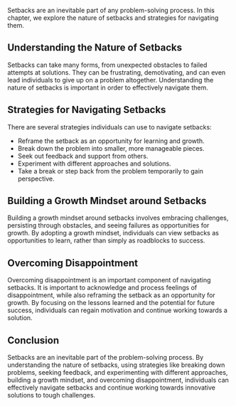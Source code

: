 
Setbacks are an inevitable part of any problem-solving process. In this chapter, we explore the nature of setbacks and strategies for navigating them.

Understanding the Nature of Setbacks
------------------------------------

Setbacks can take many forms, from unexpected obstacles to failed attempts at solutions. They can be frustrating, demotivating, and can even lead individuals to give up on a problem altogether. Understanding the nature of setbacks is important in order to effectively navigate them.

Strategies for Navigating Setbacks
----------------------------------

There are several strategies individuals can use to navigate setbacks:

* Reframe the setback as an opportunity for learning and growth.
* Break down the problem into smaller, more manageable pieces.
* Seek out feedback and support from others.
* Experiment with different approaches and solutions.
* Take a break or step back from the problem temporarily to gain perspective.

Building a Growth Mindset around Setbacks
-----------------------------------------

Building a growth mindset around setbacks involves embracing challenges, persisting through obstacles, and seeing failures as opportunities for growth. By adopting a growth mindset, individuals can view setbacks as opportunities to learn, rather than simply as roadblocks to success.

Overcoming Disappointment
-------------------------

Overcoming disappointment is an important component of navigating setbacks. It is important to acknowledge and process feelings of disappointment, while also reframing the setback as an opportunity for growth. By focusing on the lessons learned and the potential for future success, individuals can regain motivation and continue working towards a solution.

Conclusion
----------

Setbacks are an inevitable part of the problem-solving process. By understanding the nature of setbacks, using strategies like breaking down problems, seeking feedback, and experimenting with different approaches, building a growth mindset, and overcoming disappointment, individuals can effectively navigate setbacks and continue working towards innovative solutions to tough challenges.
